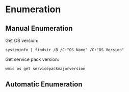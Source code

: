 # Enumeration

## Manual Enumeration

Get OS version:

```
systeminfo | findstr /B /C:"OS Name" /C:"OS Version"
```

Get service pack version:

```
wmic os get servicepackmajorversion
```

## Automatic Enumeration


